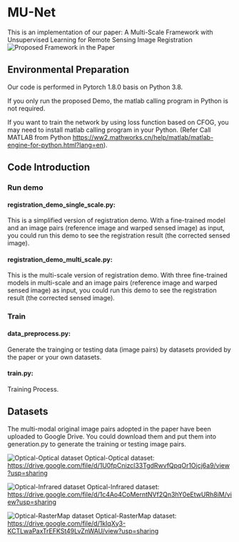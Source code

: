 # MU-Net
This is an implementation of our paper: A Multi-Scale Framework with Unsupervised Learning for Remote Sensing Image Registration
![Proposed Framework in the Paper](https://github.com/yeyuanxin110/MU-Net/blob/main/githubPic/MU-Net.png)
## Environmental Preparation
Our code is performed in Pytorch 1.8.0 basis on Python 3.8. 

If you only run the proposed Demo, the matlab calling program in Python is not required.

If you want to train the network by using loss function based on CFOG, you may need to install matlab calling program in your Python. (Refer Call MATLAB from Python https://ww2.mathworks.cn/help/matlab/matlab-engine-for-python.html?lang=en).

## Code Introduction
### Run demo
#### registration_demo_single_scale.py: 
This is a simplified version of registration demo. With a fine-trained model and an image pairs (reference image and warped sensed image) as input, you could run this demo to see the registration result (the corrected sensed image).

#### registration_demo_multi_scale.py: 
This is the multi-scale version of registration demo. With three fine-trained models in multi-scale and an image pairs (reference image and warped sensed image) as input, you could run this demo to see the registration result (the corrected sensed image).

### Train
#### data_preprocess.py: 
Generate the trainging or testing data (image pairs) by datasets provided by the paper or your own datasets. 

#### train.py: 
Training Process.

## Datasets
The multi-modal original image pairs adopted in the paper have been uploaded to Google Drive. You could download them and put them into generation.py to generate the training or testing image pairs.

![Optical-Optical dataset](https://github.com/yeyuanxin110/MU-Net/blob/main/githubPic/Optical-Optical.png)
Optical-Optical dataset: https://drive.google.com/file/d/1U0fpCnizcl33TgdRwvfQpqOr1Ojcj6a9/view?usp=sharing

![Optical-Infrared dataset](https://github.com/yeyuanxin110/MU-Net/blob/main/githubPic/Optical-Infrared.png)
Optical-Infrared dataset: https://drive.google.com/file/d/1c4Ao4CoMerntNVf2Qn3hY0eEtwURh8iM/view?usp=sharing

![Optical-RasterMap dataset](https://github.com/yeyuanxin110/MU-Net/blob/main/githubPic/Optical-Map.png)
Optical-RasterMap dataset: https://drive.google.com/file/d/1kIqXy3-KCTLwaPaxTrEFKSt49LvZnWAU/view?usp=sharing
